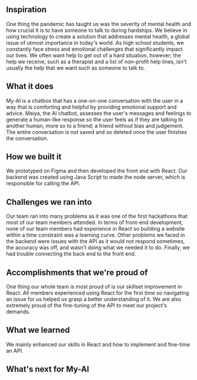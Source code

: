 ## Inspiration
One thing the pandemic has taught us was the severity of mental health and how crucial it is to have someone to talk to during hardships. We believe in using technology to create a solution that addresses mental health, a global issue of utmost importance in today's world. As high school students, we constantly face stress and emotional challenges that significantly impact our lives. We often want help to get out of a hard situation, however; the help we receive, such as a therapist and a list of non-profit help lines, isn't usually the help that we want such as someone to talk to. 

## What it does
My-AI is a chatbox that has a one-on-one conversation with the user in a way that is comforting and helpful by providing emotional support and advice. Maiya, the AI chatbot, assesses the user's messages and feelings to generate a human-like response so the user feels as if they are talking to another human, more so to a friend; a friend without bias and judgement. The entire conversation is not saved and so deleted once the user finishes the conversation.

## How we built it
We prototyped on Figma and then developed the front end with React. Our backend was created using Java Script to made the node server, which is responsible for calling the API.

## Challenges we ran into
Our team ran into many problems as it was one of the first hackathons that most of our team members attended. In terms of front-end development, none of our team members had experience in React so building a website within a time constraint was a learning curve. Other problems we faced in the backend were issues with the API as it would not respond sometimes, the accuracy was off, and wasn't doing what we needed it to do. Finally, we had trouble connecting the back end to the front end.

## Accomplishments that we're proud of
One thing our whole team is most proud of is our skillset improvement in React. All members experienced using React for the first time so navigating an issue for us helped us grasp a better understanding of it. We are also extremely proud of the fine-tuning of the API to meet our project's demands. 

## What we learned
We mainly enhanced our skills in React and how to implement and fine-time an API.

## What's next for My-AI
